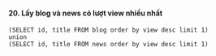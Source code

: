 #### 20. Lấy blog và news có lượt view nhiều nhất
```mysql
(SELECT id, title FROM blog order by view desc limit 1)
union
(SELECT id, title FROM news order by view desc limit 1)
```
